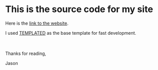 # This is the source code for my site 

Here is the <a href="https://1999jasontang.github.io" target="_blank">link to the website</a>.

I used <a href="https://templated.co/">TEMPLATED</a> as the base template for fast development.


<br></br>
Thanks for reading,

Jason

